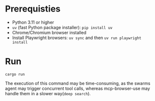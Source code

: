 # Prerequisties

- Python 3.11 or higher
- `uv` (fast Python package installer): `pip install uv`
- Chrome/Chromium browser installed
- Install Playwright browsers: `uv sync` and then `uv run playwright install`

# Run

```shell
cargo run
```

The execution of this command may be time-consuming, as the swarms agent may trigger concurrent tool calls, whereas mcp-browser-use may handle them in a slower way(`deep search`).